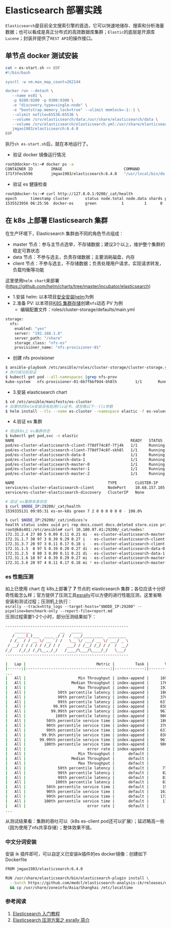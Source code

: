 # Elasticsearch 部署实践

`Elasticsearch`是目前全文搜索引擎的首选，它可以快速地储存、搜索和分析海量数据；也可以看成是真正分布式的高效数据库集群；`Elastic`的底层是开源库`Lucene`；封装并提供了`REST API`的操作接口。

## 单节点 docker 测试安装 
 
``` bash
cat > es-start.sh << EOF
#!/bin/bash

sysctl -w vm.max_map_count=262144

docker run --detach \
   --name es01 \
   -p 9200:9200 -p 9300:9300 \
   -e "discovery.type=single-node" \
   -e "bootstrap.memory_lock=true" --ulimit memlock=-1:-1 \
   --ulimit nofile=65536:65536 \
   --volume /srv/elasticsearch/data:/usr/share/elasticsearch/data \
   --volume /srv/elasticsearch/elasticsearch.yml:/usr/share/elasticsearch/config/elasticsearch.yml \
   jmgao1983/elasticsearch:6.4.0
EOF
```

执行`sh es-start.sh`后，就在本地运行了。

- 验证 docker 镜像运行情况  

``` bash
root@docker-ts:~# docker ps -a
CONTAINER ID        IMAGE                           COMMAND                  CREATED             STATUS              PORTS                                            NAMES
171f3fecb596        jmgao1983/elasticsearch:6.4.0   "/usr/local/bin/do..."   2 hours ago         Up 2 hours          0.0.0.0:9200->9200/tcp, 0.0.0.0:9300->9300/tcp   es01
```

- 验证 es 健康检查  

``` bash
root@docker-ts:~# curl http://127.0.0.1:9200/_cat/health
epoch      timestamp cluster       status node.total node.data shards pri relo init unassign pending_tasks max_task_wait_time active_shards_percent
1535523956 06:25:56  docker-es     green           1         1      0   0    0    0        0             0                  -                100.0%
```

## 在 k8s 上部署 Elasticsearch 集群

在生产环境下，Elasticsearch 集群由不同的角色节点组成：

- master 节点：参与主节点选举，不存储数据；建议3个以上，维护整个集群的稳定可靠状态
- data 节点：不参与选主，负责存储数据；主要消耗磁盘，内存
- client 节点：不参与选主，不存储数据；负责处理用户请求，实现请求转发，负载均衡等功能

这里使用`helm chart`来部署 (https://github.com/helm/charts/tree/master/incubator/elasticsearch)

- 1.安装 helm: 以本项目[安全安装helm](../guide/helm.md)为例
- 2.准备 PV: 以本项目[K8S 集群存储](../setup/08-cluster-storage.md)创建`nfs`动态 PV 为例
  - 编辑配置文件：roles/cluster-storage/defaults/main.yml  

``` bash
storage:
  nfs:
    enabled: "yes"
    server: "192.168.1.8"
    server_path: "/share"
    storage_class: "nfs-es"
    provisioner_name: "nfs-provisioner-01"
```

  - 创建 nfs provisioner  

``` bash
$ ansible-playbook /etc/ansible/roles/cluster-storage/cluster-storage.yml
# 执行成功后验证
$ kubectl get pod --all-namespaces |grep nfs-prov
kube-system   nfs-provisioner-01-6b7fbbf9d4-bh8lh        1/1       Running   0          1d
```

- 3.安装 elasticsearch chart  

``` bash
$ cd /etc/ansible/manifests/es-cluster
# 如果你的helm安装没有启用tls证书，请忽略以下--tls参数
$ helm install --tls --name es-cluster --namespace elastic -f es-values.yaml elasticsearch
```

- 4.验证 es 集群  

``` bash
# 验证k8s上 es集群状态
$ kubectl get pod,svc -n elastic 
NAME                                                   READY   STATUS    RESTARTS   AGE
pod/es-cluster-elasticsearch-client-778df74c8f-7fj4k   1/1     Running   0          2m17s
pod/es-cluster-elasticsearch-client-778df74c8f-skh8l   1/1     Running   0          2m3s
pod/es-cluster-elasticsearch-data-0                    1/1     Running   0          25m
pod/es-cluster-elasticsearch-data-1                    1/1     Running   0          11m
pod/es-cluster-elasticsearch-master-0                  1/1     Running   0          25m
pod/es-cluster-elasticsearch-master-1                  1/1     Running   0          12m
pod/es-cluster-elasticsearch-master-2                  1/1     Running   0          10m

NAME                                         TYPE        CLUSTER-IP      EXTERNAL-IP   PORT(S)                         AGE
service/es-cluster-elasticsearch-client      NodePort    10.68.157.105   <none>        9200:29200/TCP,9300:29300/TCP   25m
service/es-cluster-elasticsearch-discovery   ClusterIP   None            <none>        9300/TCP                        25m

# 验证 es集群本身状态
$ curl $NODE_IP:29200/_cat/health
1539335131 09:05:31 es-on-k8s green 7 2 0 0 0 0 0 0 - 100.0%

$ curl $NODE_IP:29200/_cat/indices?v
health status index uuid pri rep docs.count docs.deleted store.size pri.store.size
root@k8s401:/etc/ansible# curl 10.100.97.41:29200/_cat/nodes?
172.31.2.4 27 80 5 0.09 0.11 0.21 mi - es-cluster-elasticsearch-master-0
172.31.1.7 30 97 3 0.39 0.29 0.27 i  - es-cluster-elasticsearch-client-778df74c8f-skh8l
172.31.3.7 20 97 3 0.11 0.17 0.18 i  - es-cluster-elasticsearch-client-778df74c8f-7fj4k
172.31.1.5  8 97 5 0.39 0.29 0.27 di - es-cluster-elasticsearch-data-0
172.31.2.5  8 80 3 0.09 0.11 0.21 di - es-cluster-elasticsearch-data-1
172.31.1.6 18 97 4 0.39 0.29 0.27 mi - es-cluster-elasticsearch-master-2
172.31.3.6 20 97 4 0.11 0.17 0.18 mi * es-cluster-elasticsearch-master-1
```

### es 性能压测

如上已使用 chart 在 k8s上部署了 **7** 节点的 elasticsearch 集群；各位应该十分好奇性能怎么样；官方提供了压测工具[esrally](https://github.com/elastic/rally)可以方便的进行性能压测，这里省略安装和测试过程；压测机上执行：  
`esrally --track=http_logs --target-hosts="$NODE_IP:29200" --pipeline=benchmark-only --report-file=report.md`  
压测过程需要1-2个小时，部分压测结果如下：  

``` bash
------------------------------------------------------
    _______             __   _____
   / ____(_)___  ____ _/ /  / ___/_________  ________
  / /_  / / __ \/ __ `/ /   \__ \/ ___/ __ \/ ___/ _ \
 / __/ / / / / / /_/ / /   ___/ / /__/ /_/ / /  /  __/
/_/   /_/_/ /_/\__,_/_/   /____/\___/\____/_/   \___/
------------------------------------------------------

|   Lap |                               Metric |         Task |       Value |    Unit |
|------:|-------------------------------------:|-------------:|------------:|--------:|
...
|   All |                       Min Throughput | index-append |     16903.2 |  docs/s |
|   All |                    Median Throughput | index-append |     17624.4 |  docs/s |
|   All |                       Max Throughput | index-append |     19382.8 |  docs/s |
|   All |              50th percentile latency | index-append |     1865.74 |      ms |
|   All |              90th percentile latency | index-append |     3708.04 |      ms |
|   All |              99th percentile latency | index-append |     6379.49 |      ms |
|   All |            99.9th percentile latency | index-append |     8389.74 |      ms |
|   All |           99.99th percentile latency | index-append |     9612.84 |      ms |
|   All |             100th percentile latency | index-append |     9861.02 |      ms |
|   All |         50th percentile service time | index-append |     1865.74 |      ms |
|   All |         90th percentile service time | index-append |     3708.04 |      ms |
|   All |         99th percentile service time | index-append |     6379.49 |      ms |
|   All |       99.9th percentile service time | index-append |     8389.74 |      ms |
|   All |      99.99th percentile service time | index-append |     9612.84 |      ms |
|   All |        100th percentile service time | index-append |     9861.02 |      ms |
|   All |                           error rate | index-append |           0 |       % |
|   All |                       Min Throughput |      default |        0.66 |   ops/s |
|   All |                    Median Throughput |      default |        0.66 |   ops/s |
|   All |                       Max Throughput |      default |        0.66 |   ops/s |
|   All |              50th percentile latency |      default |      770131 |      ms |
|   All |              90th percentile latency |      default |      825511 |      ms |
|   All |              99th percentile latency |      default |      838030 |      ms |
|   All |             100th percentile latency |      default |      839382 |      ms |
|   All |         50th percentile service time |      default |      1539.4 |      ms |
|   All |         90th percentile service time |      default |     1635.39 |      ms |
|   All |         99th percentile service time |      default |     1728.02 |      ms |
|   All |        100th percentile service time |      default |      1736.2 |      ms |
|   All |                           error rate |      default |           0 |       % |
...
```  

从测试结果看：集群的吞吐可以（k8s es-client pod还可以扩展）；延迟略高一些（因为使用了nfs共享存储）；整体效果不错。

### 中文分词安装

安装 ik 插件即可，可以自定义已安装ik插件的es docker镜像：创建如下 Dockerfile  

``` bash
FROM jmgao1983/elasticsearch:6.4.0

RUN /usr/share/elasticsearch/bin/elasticsearch-plugin install \
  --batch https://github.com/medcl/elasticsearch-analysis-ik/releases/download/v6.4.0/elasticsearch-analysis-ik-6.4.0.zip \
  && cp /usr/share/zoneinfo/Asia/Shanghai /etc/localtime
```

### 参考阅读

1. [Elasticsearch 入门教程](http://www.ruanyifeng.com/blog/2017/08/elasticsearch.html)
2. [Elasticsearch 压测方案之 esrally 简介](https://segmentfault.com/a/1190000011174694)
